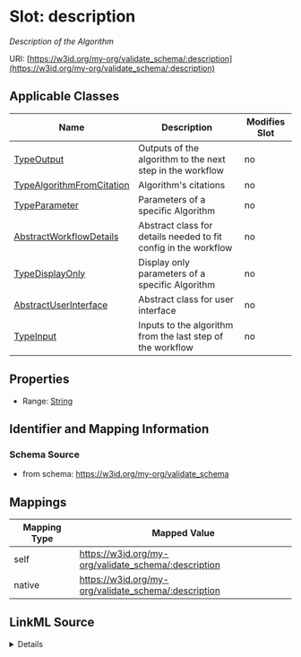 

# Slot: description


_Description of the Algorithm_





URI: [https://w3id.org/my-org/validate_schema/:description](https://w3id.org/my-org/validate_schema/:description)



<!-- no inheritance hierarchy -->





## Applicable Classes

| Name | Description | Modifies Slot |
| --- | --- | --- |
| [TypeOutput](TypeOutput.md) | Outputs of the algorithm to the next step in the workflow |  no  |
| [TypeAlgorithmFromCitation](TypeAlgorithmFromCitation.md) | Algorithm's citations |  no  |
| [TypeParameter](TypeParameter.md) | Parameters of a specific Algorithm |  no  |
| [AbstractWorkflowDetails](AbstractWorkflowDetails.md) | Abstract class for details needed to fit config in the workflow |  no  |
| [TypeDisplayOnly](TypeDisplayOnly.md) | Display only parameters of a specific Algorithm |  no  |
| [AbstractUserInterface](AbstractUserInterface.md) | Abstract class for user interface |  no  |
| [TypeInput](TypeInput.md) | Inputs to the algorithm from the last step of the workflow |  no  |







## Properties

* Range: [String](String.md)





## Identifier and Mapping Information







### Schema Source


* from schema: https://w3id.org/my-org/validate_schema




## Mappings

| Mapping Type | Mapped Value |
| ---  | ---  |
| self | https://w3id.org/my-org/validate_schema/:description |
| native | https://w3id.org/my-org/validate_schema/:description |




## LinkML Source

<details>
```yaml
name: description
description: Description of the Algorithm
from_schema: https://w3id.org/my-org/validate_schema
rank: 1000
alias: description
domain_of:
- AbstractWorkflowDetails
- AbstractUserInterface
- TypeAlgorithmFromCitation
range: string

```
</details>